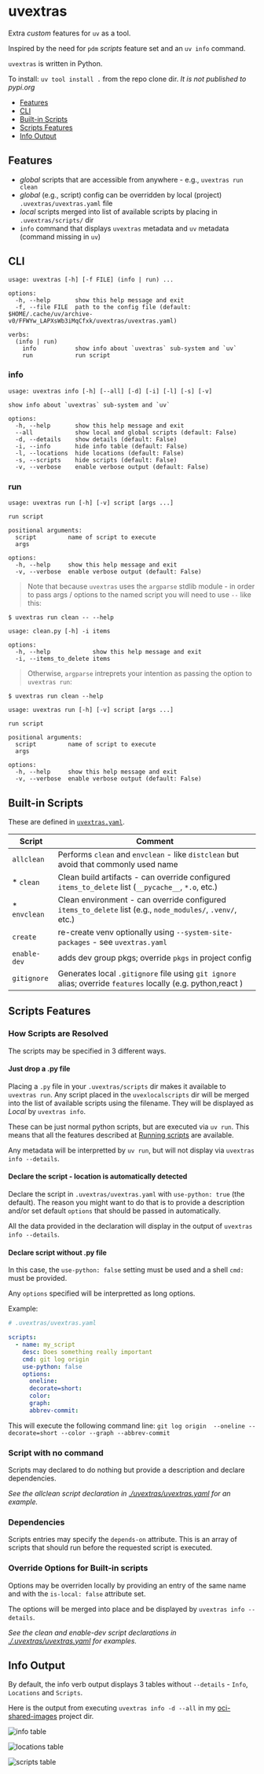 # uvextras

Extra _custom_ features for `uv` as a tool.

Inspired by the need for `pdm` _scripts_ feature set and an `uv info` command.

`uvextras` is written in Python.

To install: `uv tool install .` from the repo clone dir. _It is not published to pypi.org_


* [Features](#features)
* [CLI](#cli)
* [Built-in Scripts](#built-in-scripts)
* [Scripts Features](#scripts-features)
* [Info Output](#info-output)

## Features

* _global_ scripts that are accessible from anywhere - e.g., `uvextras run clean`
* _global_ (e.g., script) config can be overridden by local (project) `.uvextras/uvextras.yaml` file
* _local_ scripts merged into list of available scripts by placing in `.uvextras/scripts/` dir
* `info` command that displays `uvextras` metadata and `uv` metadata (command missing in `uv`)


## CLI

```
usage: uvextras [-h] [-f FILE] (info | run) ...

options:
  -h, --help       show this help message and exit
  -f, --file FILE  path to the config file (default: $HOME/.cache/uv/archive-v0/FFWYw_LAPXsWb3iMqCfxk/uvextras/uvextras.yaml)

verbs:
  (info | run)
    info           show info about `uvextras` sub-system and `uv`
    run            run script
```

### info

```
usage: uvextras info [-h] [--all] [-d] [-i] [-l] [-s] [-v]

show info about `uvextras` sub-system and `uv`

options:
  -h, --help       show this help message and exit
  --all            show local and global scripts (default: False)
  -d, --details    show details (default: False)
  -i, --info       hide info table (default: False)
  -l, --locations  hide locations (default: False)
  -s, --scripts    hide scripts (default: False)
  -v, --verbose    enable verbose output (default: False)
```

### run

```
usage: uvextras run [-h] [-v] script [args ...]

run script

positional arguments:
  script         name of script to execute
  args

options:
  -h, --help     show this help message and exit
  -v, --verbose  enable verbose output (default: False)
```
> Note that because `uvextras` uses the `argparse` stdlib module - in order to pass args / options to the named script you will need to use `--` like this:

```
$ uvextras run clean -- --help

usage: clean.py [-h] -i items

options:
  -h, --help            show this help message and exit
  -i, --items_to_delete items
```

> Otherwise, `argparse` intreprets your intention as passing the option to `uvextras run`:

```
$ uvextras run clean --help

usage: uvextras run [-h] [-v] script [args ...]

run script

positional arguments:
  script         name of script to execute
  args

options:
  -h, --help     show this help message and exit
  -v, --verbose  enable verbose output (default: False)
```


## Built-in Scripts

These are defined in [`uvextras.yaml`](./uvextras/uvextras.yaml).

| Script | Comment |
| --- | --- |
| `allclean` | Performs `clean` and `envclean` - like `distclean` but avoid that commonly used name |
| *  `clean` | Clean build artifacts - can override configured `items_to_delete` list (`__pycache__`, `*.o`, etc.) |
| *  `envclean` | Clean environment - can override configured `items_to_delete` list (e.g., `node_modules/`, `.venv/`, etc.) |
| `create` | re-create venv optionally using `--system-site-packages`  - see `uvextras.yaml` |
| `enable-dev` | adds dev group pkgs; override `pkgs` in project config |
| `gitignore` | Generates local `.gitignore` file using `git ignore` alias; override `features` locally (e.g. python,react ) |

## Scripts Features

### How Scripts are Resolved

The scripts may be specified in 3 different ways.

#### Just drop a .py file
Placing a `.py` file in your `.uvextras/scripts` dir makes it available to `uvextras run`. Any script placed in the `uvexlocalscripts` dir will be merged into the list of available scripts using the filename. They will be displayed as _Local_ by `uvextras info`.

These can be just normal python scripts, but are executed via `uv run`. This means that all the features described at [Running scripts](https://docs.astral.sh/uv/guides/scripts/) are available.

Any metadata will be interpretted by `uv run`, but will not display via `uvextras info --details`.

#### Declare the script - location is automatically detected

Declare the script in `.uvextras/uvextras.yaml` with `use-python: true` (the default). The reason you might want to do that is to provide a description and/or set default `options` that should be passed in automatically.

All the data provided in the declaration will display in the output of `uvextras info --details`.

#### Declare script without .py file

In this case, the `use-python: false` setting must be used and a shell `cmd:` must be provided.

Any `options` specified will be interpretted as long options.

Example:

```yaml
# .uvextras/uvextras.yaml

scripts:
  - name: my_script
    desc: Does something really important
    cmd: git log origin
    use-python: false
    options:
      oneline:
      decorate=short:
      color:
      graph:
      abbrev-commit:
```
This will execute the following command line: `git log origin  --oneline --decorate=short --color --graph --abbrev-commit`

### Script with no command

Scripts may declared to do nothing but provide a description and declare dependencies.

_See the allclean script declaration in [./uvextras/uvextras.yaml](./uvextras/uvextras.yaml) for an example._

### Dependencies

Scripts entries may specify the `depends-on` attribute. This is an array of scripts that should run before the requested script is executed.

### Override Options for Built-in scripts

Options may be overriden locally by providing an entry of the same name and with the `is-local: false` attribute set.

The options will be merged into place and be displayed by `uvextras info --details`.

_See the clean and enable-dev script declarations in [./.uvextras/uvextras.yaml](./.uvextras/uvextras.yaml) for examples._

## Info Output

By default, the info verb output displays 3 tables without `--details` - `Info`, `Locations` and `Scripts`.

Here is the output from executing `uvextras info -d --all` in my [oci-shared-images](https://github.com/klmcwhirter/oci-shared-images) project dir.

![info table](./docs/uvextras_info.png)

![locations table](./docs/uvextras_locs.png)

![scripts table](./docs/uvextras_scripts.png)

